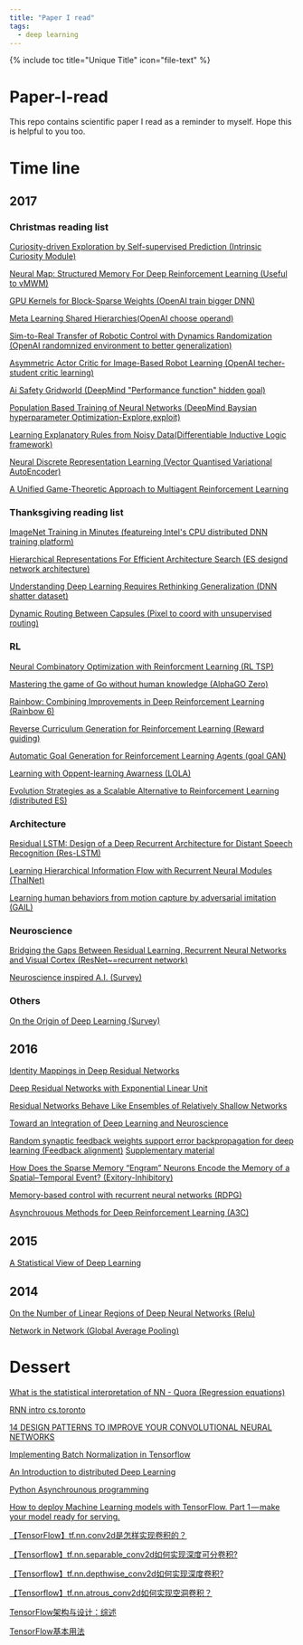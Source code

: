 ```yaml
---
title: "Paper I read"
tags:
  - deep learning
---
```


{% include toc title="Unique Title" icon="file-text" %}

# Paper-I-read
This repo contains scientific paper I read as a reminder to myself. Hope this is helpful to you too.

# Time line

## 2017

### Christmas reading list

[Curiosity-driven Exploration by Self-supervised Prediction (Intrinsic Curiosity Module)](https://arxiv.org/pdf/1705.05363.pdf)

[Neural Map: Structured Memory For Deep Reinforcement Learning (Useful to vMWM)](https://arxiv.org/pdf/1702.08360.pdf)

[GPU Kernels for Block-Sparse Weights (OpenAI train bigger DNN)](https://s3-us-west-2.amazonaws.com/openai-assets/blocksparse/blocksparsepaper.pdf)

[Meta Learning Shared Hierarchies(OpenAI choose operand)](https://arxiv.org/pdf/1710.09767.pdf)

[Sim-to-Real Transfer of Robotic Control with Dynamics Randomization (OpenAI randomnized environment to better generalization)](https://arxiv.org/pdf/1710.06537.pdf)

[Asymmetric Actor Critic for Image-Based Robot Learning (OpenAI techer-student critic learning)](https://arxiv.org/pdf/1710.06542.pdf)

[Ai Safety Gridworld (DeepMind "Performance function" hidden goal)](https://arxiv.org/pdf/1711.09883.pdf)

[Population Based Training of Neural Networks (DeepMind Baysian hyperparameter Optimization-Explore,exploit)](https://arxiv.org/abs/1711.09846)

[Learning Explanatory Rules from Noisy Data(Differentiable Inductive Logic framework)](https://arxiv.org/pdf/1711.04574.pdf)

[Neural Discrete Representation Learning (Vector Quantised Variational AutoEncoder)](https://arxiv.org/pdf/1711.00937.pdf)

[A Unified Game-Theoretic Approach to
Multiagent Reinforcement Learning](https://arxiv.org/pdf/1711.00832.pdf)

### Thanksgiving reading list

[ImageNet Training in Minutes
(featureing Intel's CPU distributed DNN training platform)](https://arxiv.org/pdf/1709.05011.pdf)

[Hierarchical Representations For Efficient Architecture Search (ES designd network architecture)](https://arxiv.org/pdf/1711.00436.pdf)

[Understanding Deep Learning Requires Rethinking Generalization (DNN shatter dataset)](https://arxiv.org/pdf/1611.03530.pdf)

[Dynamic Routing Between Capsules (Pixel to coord with unsupervised routing)](https://arxiv.org/pdf/1710.09829.pdf)

### RL

[Neural Combinatory Optimization with Reinforcment Learning (RL TSP)](https://arxiv.org/pdf/1611.09940.pdf)

[Mastering the game of Go without human knowledge (AlphaGO Zero)](https://www.nature.com/articles/nature24270.epdf?author_access_token=VJXbVjaSHxFoctQQ4p2k4tRgN0jAjWel9jnR3ZoTv0PVW4gB86EEpGqTRDtpIz-2rmo8-KG06gqVobU5NSCFeHILHcVFUeMsbvwS-lxjqQGg98faovwjxeTUgZAUMnRQ)

[Rainbow: Combining Improvements in Deep Reinforcement Learning (Rainbow 6)](https://yhyu13.github.io/DeepMind-Rainbow/)

[Reverse Curriculum Generation for Reinforcement Learning (Reward guiding)](https://arxiv.org/pdf/1707.05300.pdf)

[Automatic Goal Generation for Reinforcement Learning Agents (goal GAN)](https://arxiv.org/pdf/1705.06366.pdf)

[Learning with Oppent-learning Awarness (LOLA)](https://arxiv.org/pdf/1709.04326.pdf)

[Evolution Strategies as a
Scalable Alternative to Reinforcement Learning (distributed ES)](https://arxiv.org/pdf/1703.03864.pdf)

### Architecture

[Residual LSTM: Design of a Deep Recurrent Architecture for Distant Speech
Recognition (Res-LSTM)](https://arxiv.org/pdf/1701.03360.pdf)

[Learning Hierarchical Information Flow with Recurrent Neural Modules (ThalNet)](https://pdfs.semanticscholar.org/76d1/9efb925b33e67d93c94a9cab242889186485.pdf)

[Learning human behaviors from motion capture by adversarial imitation (GAIL)](https://arxiv.org/pdf/1707.02201.pdf)

### Neuroscience

[Bridging the Gaps Between Residual Learning,
Recurrent Neural Networks and Visual Cortex (ResNet~=recurrent network)](https://arxiv.org/pdf/1604.03640.pdf)

[Neuroscience inspired A.I. (Survey)](http://www.cell.com/neuron/abstract/S0896-6273(17)30509-3)

### Others

[On the Origin of Deep Learning (Survey)](https://arxiv.org/pdf/1702.07800.pdf)

## 2016

[Identity Mappings in Deep Residual Networks](https://arxiv.org/pdf/1603.05027.pdf)

[Deep Residual Networks with Exponential Linear Unit](https://arxiv.org/pdf/1604.04112.pdf)

[Residual Networks Behave Like Ensembles of
Relatively Shallow Networks](https://arxiv.org/pdf/1605.06431.pdf)

[Toward an Integration of Deep Learning and Neuroscience](http://journal.frontiersin.org/article/10.3389/fncom.2016.00094/full)

[Random synaptic feedback weights support error backpropagation for deep learning (Feedback alignment)](https://www.nature.com/articles/ncomms13276#s1)
[Supplementary material](https://images.nature.com/original/nature-assets/ncomms/2016/161108/ncomms13276/extref/ncomms13276-s1.pdf)

[How Does the Sparse Memory “Engram” Neurons Encode the Memory of a Spatial–Temporal Event? (Exitory-Inhibitory)](https://www.frontiersin.org/articles/10.3389/fncir.2016.00061/full)

[Memory-based control with recurrent neural networks (RDPG)](http://rll.berkeley.edu/deeprlworkshop/papers/rdpg.pdf)

[Asynchrouous Methods for Deep Reinforcement Learning (A3C)](https://arxiv.org/pdf/1602.01783.pdf)

## 2015

[A Statistical View of Deep Learning](http://blog.shakirm.com/wp-content/uploads/2015/07/SVDL.pdf)

## 2014

[On the Number of Linear Regions of Deep Neural Networks (Relu)](https://arxiv.org/pdf/1402.1869.pdf)

[Network in Network (Global Average Pooling)](https://arxiv.org/pdf/1312.4400.pdf)

# Dessert 
[What is the statistical interpretation of NN - Quora (Regression equations)](https://www.quora.com/What-is-a-statistical-interpretation-of-neural-networks)

[RNN intro cs.toronto](http://www.cs.toronto.edu/~urtasun/courses/CSC2541_Winter17/RNN.pdf)

[14 DESIGN PATTERNS TO IMPROVE YOUR CONVOLUTIONAL NEURAL NETWORKS](https://www.topbots.com/14-design-patterns-improve-convolutional-neural-network-cnn-architecture/)

[Implementing Batch Normalization in Tensorflow](https://r2rt.com/implementing-batch-normalization-in-tensorflow.html)

[An Introduction to distributed Deep Learning](https://seba-1511.github.io/dist_blog/)

[Python Asynchrounous programming](https://www.youtube.com/watch?v=cYUr0BveIkY)

[How to deploy Machine Learning models with TensorFlow. Part 1 — make your model ready for serving.](https://towardsdatascience.com/how-to-deploy-machine-learning-models-with-tensorflow-part-1-make-your-model-ready-for-serving-776a14ec3198)

[【TensorFlow】tf.nn.conv2d是怎样实现卷积的？](http://blog.csdn.net/mao_xiao_feng/article/details/78004522)

[【Tensorflow】tf.nn.separable_conv2d如何实现深度可分卷积?](http://blog.csdn.net/mao_xiao_feng/article/details/78002811)

[【Tensorflow】tf.nn.depthwise_conv2d如何实现深度卷积?](http://blog.csdn.net/mao_xiao_feng/article/details/78003476)

[【Tensorflow】tf.nn.atrous_conv2d如何实现空洞卷积？](http://blog.csdn.net/mao_xiao_feng/article/details/78003730)

[TensorFlow架构与设计：综述](http://www.jianshu.com/p/a5574ebcdeab)

[TensorFlow基本用法](https://yjango.gitbooks.io/superorganism/content/tensorflowji_ben_yong_fa.html)
